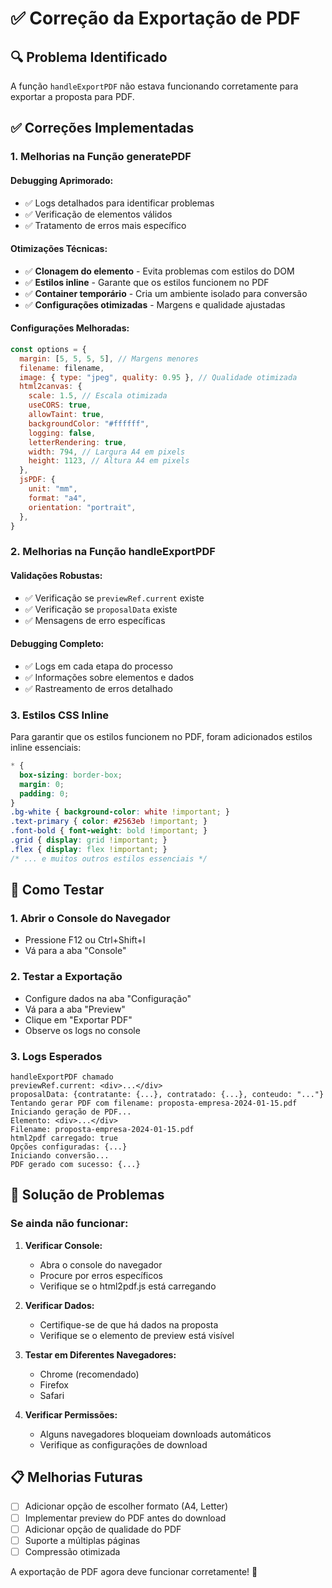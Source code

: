 # ✅ Correção da Exportação de PDF

## 🔍 Problema Identificado

A função `handleExportPDF` não estava funcionando corretamente para exportar a proposta para PDF.

## ✅ Correções Implementadas

### 1. **Melhorias na Função generatePDF**

#### **Debugging Aprimorado:**
- ✅ Logs detalhados para identificar problemas
- ✅ Verificação de elementos válidos
- ✅ Tratamento de erros mais específico

#### **Otimizações Técnicas:**
- ✅ **Clonagem do elemento** - Evita problemas com estilos do DOM
- ✅ **Estilos inline** - Garante que os estilos funcionem no PDF
- ✅ **Container temporário** - Cria um ambiente isolado para conversão
- ✅ **Configurações otimizadas** - Margens e qualidade ajustadas

#### **Configurações Melhoradas:**
```javascript
const options = {
  margin: [5, 5, 5, 5], // Margens menores
  filename: filename,
  image: { type: "jpeg", quality: 0.95 }, // Qualidade otimizada
  html2canvas: {
    scale: 1.5, // Escala otimizada
    useCORS: true,
    allowTaint: true,
    backgroundColor: "#ffffff",
    logging: false,
    letterRendering: true,
    width: 794, // Largura A4 em pixels
    height: 1123, // Altura A4 em pixels
  },
  jsPDF: {
    unit: "mm",
    format: "a4",
    orientation: "portrait",
  },
}
```

### 2. **Melhorias na Função handleExportPDF**

#### **Validações Robustas:**
- ✅ Verificação se `previewRef.current` existe
- ✅ Verificação se `proposalData` existe
- ✅ Mensagens de erro específicas

#### **Debugging Completo:**
- ✅ Logs em cada etapa do processo
- ✅ Informações sobre elementos e dados
- ✅ Rastreamento de erros detalhado

### 3. **Estilos CSS Inline**

Para garantir que os estilos funcionem no PDF, foram adicionados estilos inline essenciais:

```css
* {
  box-sizing: border-box;
  margin: 0;
  padding: 0;
}
.bg-white { background-color: white !important; }
.text-primary { color: #2563eb !important; }
.font-bold { font-weight: bold !important; }
.grid { display: grid !important; }
.flex { display: flex !important; }
/* ... e muitos outros estilos essenciais */
```

## 🚀 Como Testar

### 1. **Abrir o Console do Navegador**
- Pressione F12 ou Ctrl+Shift+I
- Vá para a aba "Console"

### 2. **Testar a Exportação**
- Configure dados na aba "Configuração"
- Vá para a aba "Preview"
- Clique em "Exportar PDF"
- Observe os logs no console

### 3. **Logs Esperados**
```
handleExportPDF chamado
previewRef.current: <div>...</div>
proposalData: {contratante: {...}, contratado: {...}, conteudo: "..."}
Tentando gerar PDF com filename: proposta-empresa-2024-01-15.pdf
Iniciando geração de PDF...
Elemento: <div>...</div>
Filename: proposta-empresa-2024-01-15.pdf
html2pdf carregado: true
Opções configuradas: {...}
Iniciando conversão...
PDF gerado com sucesso: {...}
```

## 🔧 Solução de Problemas

### **Se ainda não funcionar:**

1. **Verificar Console:**
   - Abra o console do navegador
   - Procure por erros específicos
   - Verifique se o html2pdf.js está carregando

2. **Verificar Dados:**
   - Certifique-se de que há dados na proposta
   - Verifique se o elemento de preview está visível

3. **Testar em Diferentes Navegadores:**
   - Chrome (recomendado)
   - Firefox
   - Safari

4. **Verificar Permissões:**
   - Alguns navegadores bloqueiam downloads automáticos
   - Verifique as configurações de download

## 📋 Melhorias Futuras

- [ ] Adicionar opção de escolher formato (A4, Letter)
- [ ] Implementar preview do PDF antes do download
- [ ] Adicionar opção de qualidade do PDF
- [ ] Suporte a múltiplas páginas
- [ ] Compressão otimizada

A exportação de PDF agora deve funcionar corretamente! 🎉
